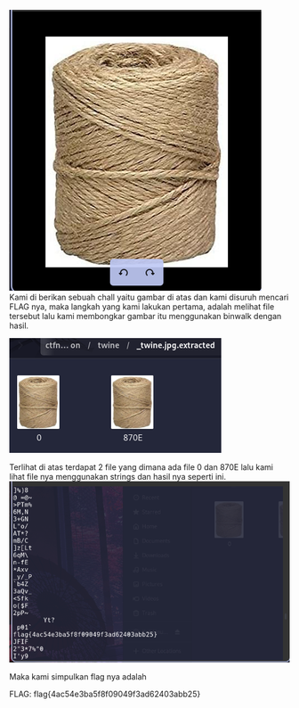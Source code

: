 
![](img/Screenshot1.png) <br/>
Kami di berikan sebuah chall yaitu gambar di atas
dan kami disuruh mencari FLAG nya, maka langkah yang kami lakukan pertama, adalah melihat file tersebut
lalu kami membongkar gambar itu menggunakan binwalk
dengan hasil. <br/>

![](img/Screenshot2.png)

Terlihat di atas terdapat 2 file yang dimana ada file 0 dan 870E
lalu kami lihat file nya menggunakan strings
dan hasil nya seperti ini.
![](img/Screenshot3.png)

Maka kami simpulkan flag nya adalah


FLAG: flag{4ac54e3ba5f8f09049f3ad62403abb25}
